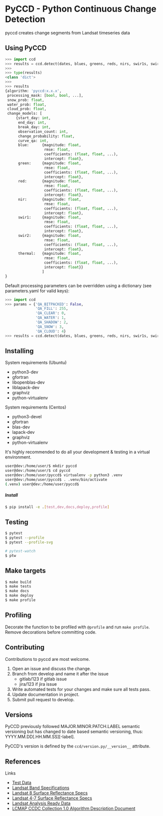 # PyCCD - Python Continuous Change Detection
pyccd creates change segments from Landsat timeseries data  


## Using PyCCD
```python
>>> import ccd
>>> results = ccd.detect(dates, blues, greens, reds, nirs, swir1s, swir2s, thermals, qas)
>>>
>>> type(results)
<class 'dict'>
>>>
>>> results
{algorithm: 'pyccd:x.x.x',
 processing_mask: [bool, bool, ...],
 snow_prob: float,
 water_prob: float,
 cloud_prob: float,
 change_models: [
     {start_day: int,
      end_day: int,
      break_day: int,
      observation_count: int,
      change_probability: float,
      curve_qa: int,
      blue:      {magnitude: float,
                  rmse: float,
                  coefficients: (float, float, ...),
                  intercept: float},
      green:     {magnitude: float,
                  rmse: float,
                  coefficients: (float, float, ...),
                  intercept: float},
      red:       {magnitude: float,
                  rmse: float,
                  coefficients: (float, float, ...),
                  intercept: float},
      nir:       {magnitude: float,
                  rmse: float,
                  coefficients: (float, float, ...),
                  intercept: float},
      swir1:     {magnitude: float,
                  rmse: float,
                  coefficients: (float, float, ...),
                  intercept: float},
      swir2:     {magnitude: float,
                  rmse: float,
                  coefficients: (float, float, ...),
                  intercept: float},
      thermal:   {magnitude: float,
                  rmse: float,
                  coefficients: (float, float, ...),
                  intercept: float}}
                 ]
}

```

Default processing parameters can be overridden using a dictionary (see parameters.yaml for valid keys):

```python
>>> import ccd
>>> params = {'QA_BITPACKED': False,
              'QA_FILL': 255,
              'QA_CLEAR': 0,
              'QA_WATER': 1,
              'QA_SHADOW': 2,
              'QA_SNOW': 3,
              'QA_CLOUD': 4}
>>> results = ccd.detect(dates, blues, greens, reds, nirs, swir1s, swir2s, thermals, qas, params=params)
```

## Installing
System requirements (Ubuntu)
* python3-dev
* gfortran
* libopenblas-dev
* liblapack-dev
* graphviz
* python-virtualenv

System requirements (Centos)
* python3-devel
* gfortran
* blas-dev
* lapack-dev
* graphviz
* python-virtualenv

It's highly recommended to do all your development & testing in a virtual environment.
```bash
user@dev:/home/user/$ mkdir pyccd
user@dev:/home/user/$ cd pyccd
user@dev:/home/user/pyccd$ virtualenv -p python3 .venv
user@dev:/home/user/pyccd$ . .venv/bin/activate
(.venv) user@dev:/home/user/pyccd$
```

##### Install
```bash
$ pip install -e .[test,dev,docs,deploy,profile]
```

## Testing
```bash
$ pytest
$ pytest --profile
$ pytest --profile-svg

# pytest-watch
$ ptw
```

## Make targets
```bash
$ make build
$ make tests
$ make docs
$ make deploy
$ make profile
```

## Profiling
Decorate the function to be profiled with ```@profile``` and
run ```make profile```.  Remove decorations before committing code.


## Contributing
Contributions to pyccd are most welcome.
1. Open an issue and discuss the change.
2. Branch from develop and name it after the issue
   * gitlab/123 if gitlab issue
   * jira/123 if jira issue
3. Write automated tests for your changes and make sure all tests pass.
4. Update documentation in project.
5. Submit pull request to develop.

## Versions
PyCCD previously followed MAJOR.MINOR.PATCH.LABEL semantic versioning but has
changed to date based semantic versioning, thus: YYYY.MM.DD[.HH.MM.SS][-label].

PyCCD's version is defined by the ```ccd/version.py/__version__``` attribute.

## References

Links
* [Test Data](docs/TestData.md)
* [Landsat Band Specifications](http://landsat.usgs.gov/band_designations_landsat_satellites.php)
* [Landsat 8 Surface Reflectance Specs](http://landsat.usgs.gov/documents/provisional_lasrc_product_guide.pdf)
* [Landsat 4-7 Surface Reflectance Specs](http://landsat.usgs.gov/documents/cdr_sr_product_guide.pdf)
* [Landsat Analysis Ready Data](https://www.usgs.gov/land-resources/nli/landsat/us-landsat-analysis-ready-data)
* [LCMAP CCDC Collection 1.0 Algorithm Description Document](https://www.usgs.gov/media/files/lcmap-ccdc-add)
